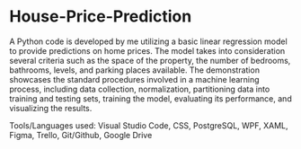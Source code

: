 # House-Price-Prediction
A Python code is developed by me utilizing a basic linear regression model to provide predictions on home prices. The model takes into consideration several criteria such as the space of the property, the number of bedrooms, bathrooms, levels, and parking places available. The demonstration showcases the standard procedures involved in a machine learning process, including data collection, normalization, partitioning data into training and testing sets, training the model, evaluating its performance, and visualizing the results.  
  
Tools/Languages used: Visual Studio Code, CSS, PostgreSQL, WPF, XAML, Figma, Trello, Git/Github, Google Drive
